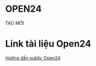 # OPEN24
TẠO MỚI
# Link tài liệu Open24
[Hướng dẫn public Open24](https://docs.google.com/document/d/189MJhpOG3VM0CapyHgfJI1fGjWUymvbCwEYQpazRye4/edit?tab=t.0)
